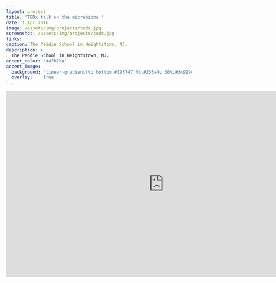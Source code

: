 ```yaml
---
layout: project
title: 'TEDx talk on the microbiome.'
date: 1 Apr 2016
image: /assets/img/projects/tedx.jpg
screenshot: /assets/img/projects/tedx.jpg
links:
caption: The Peddie School in Heightstown, NJ.
description: >
  The Peddie School in Heightstown, NJ.
accent_color: '#4fb1ba'
accent_image:
  background: 'linear-gradient(to bottom,#193747 0%,#233e4c 30%,#3c929e 50%,#d5d5d4 70%,#cdccc8 100%)'
  overlay:    true
---
```

  

<iframe width="853" height="505" src="https://www.youtube.com/embed/ujA679RgKbw" frameborder="0" allowfullscreen></iframe>